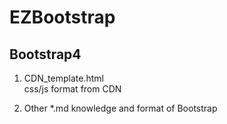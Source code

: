# EZBootstrap

## Bootstrap4

1. CDN_template.html  
   css/js format from CDN
   
2. Other *.md
   knowledge and format of Bootstrap
